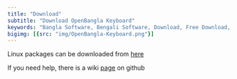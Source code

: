 ```yaml
---
title: "Download"
subtitle: "Download OpenBangla Keyboard"
keywords: "Bangla Software, Bengali Software, Download, Free Download, OpenBangla, OpenBangla Keyboard, Avro Keyboard on Linux, Linux, Bangla Typing, Bengali Typing"
bigimg: [{src: "img/OpenBangla-Keyboard.png"}]
---
```


Linux packages can be downloaded from [here](https://github.com/OpenBangla/OpenBangla-Keyboard/releases)

If you need help, there is a wiki [page](https://github.com/OpenBangla/OpenBangla-Keyboard/wiki/Installing-OpenBangla-Keyboard) on github
